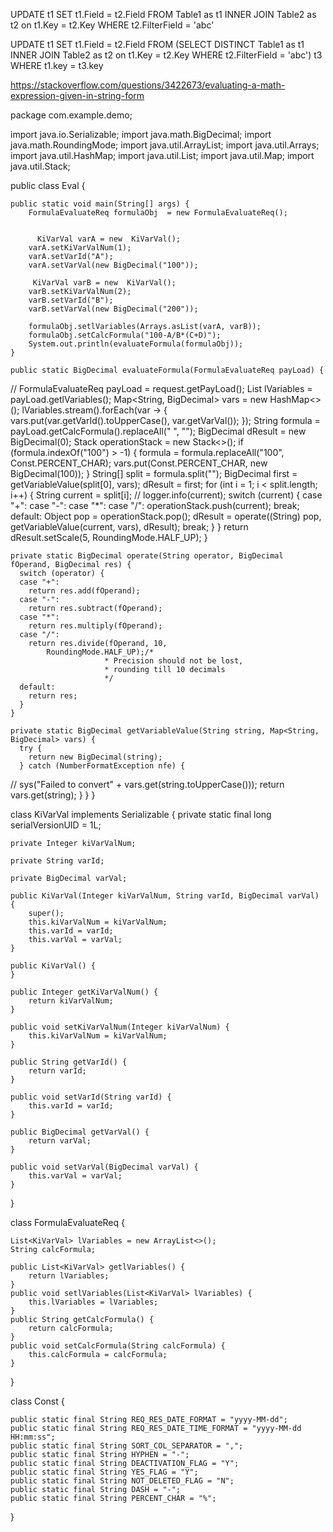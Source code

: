 UPDATE t1 SET t1.Field = t2.Field
FROM Table1 as t1
INNER JOIN Table2 as t2 on t1.Key = t2.Key
WHERE t2.FilterField = 'abc'

UPDATE t1 SET t1.Field = t2.Field
FROM (SELECT DISTINCT Table1 as t1
INNER JOIN Table2 as t2 on t1.Key = t2.Key
WHERE t2.FilterField = 'abc') t3
WHERE t1.key = t3.key

https://stackoverflow.com/questions/3422673/evaluating-a-math-expression-given-in-string-form

package com.example.demo;

import java.io.Serializable;
import java.math.BigDecimal;
import java.math.RoundingMode;
import java.util.ArrayList;
import java.util.Arrays;
import java.util.HashMap;
import java.util.List;
import java.util.Map;
import java.util.Stack;

public class Eval {

    public static void main(String[] args) {
        FormulaEvaluateReq formulaObj  = new FormulaEvaluateReq();
        
        
          KiVarVal varA = new  KiVarVal();
        varA.setKiVarValNum(1);
        varA.setVarId("A");
        varA.setVarVal(new BigDecimal("100"));

         KiVarVal varB = new  KiVarVal();
        varB.setKiVarValNum(2);
        varB.setVarId("B");
        varB.setVarVal(new BigDecimal("200"));

        formulaObj.setlVariables(Arrays.asList(varA, varB));
        formulaObj.setCalcFormula("100-A/B*(C+D)");
        System.out.println(evaluateFormula(formulaObj));
    }
    
    public static BigDecimal evaluateFormula(FormulaEvaluateReq payLoad) {
//      FormulaEvaluateReq payLoad = request.getPayLoad();
      List<KiVarVal> lVariables = payLoad.getlVariables();
      Map<String, BigDecimal> vars = new HashMap<>();
      lVariables.stream().forEach(var -> {
        vars.put(var.getVarId().toUpperCase(), var.getVarVal());
      });
      String formula = payLoad.getCalcFormula().replaceAll(" ", "");
      BigDecimal dResult = new BigDecimal(0);
      Stack<Object> operationStack = new Stack<>();
      if (formula.indexOf("100") > -1) {
        formula = formula.replaceAll("100", Const.PERCENT_CHAR);
        vars.put(Const.PERCENT_CHAR, new BigDecimal(100));
      }
      String[] split = formula.split("");
      BigDecimal first = getVariableValue(split[0], vars);
      dResult = first;
      for (int i = 1; i < split.length; i++) {
        String current = split[i];
//        logger.info(current);
        switch (current) {
        case "+":
        case "-":
        case "*":
        case "/":
          operationStack.push(current);
          break;
        default:
          Object pop = operationStack.pop();
          dResult = operate((String) pop, getVariableValue(current, vars), dResult);
          break;
        }
      }
      return dResult.setScale(5, RoundingMode.HALF_UP);
    }

    private static BigDecimal operate(String operator, BigDecimal fOperand, BigDecimal res) {
      switch (operator) {
      case "+":
        return res.add(fOperand);
      case "-":
        return res.subtract(fOperand);
      case "*":
        return res.multiply(fOperand);
      case "/":
        return res.divide(fOperand, 10,
            RoundingMode.HALF_UP);/*
                         * Precision should not be lost,
                         * rounding till 10 decimals
                         */
      default:
        return res;
      }
    }

    private static BigDecimal getVariableValue(String string, Map<String, BigDecimal> vars) {
      try {
        return new BigDecimal(string);
      } catch (NumberFormatException nfe) {
//        sys("Failed to convert" + vars.get(string.toUpperCase()));
        return vars.get(string);
      }
    }
}


class KiVarVal implements Serializable {
    private static final long serialVersionUID = 1L;

    private Integer kiVarValNum;

    private String varId;

    private BigDecimal varVal;

    public KiVarVal(Integer kiVarValNum, String varId, BigDecimal varVal) {
        super();
        this.kiVarValNum = kiVarValNum;
        this.varId = varId;
        this.varVal = varVal;
    }

    public KiVarVal() {
    }

    public Integer getKiVarValNum() {
        return kiVarValNum;
    }

    public void setKiVarValNum(Integer kiVarValNum) {
        this.kiVarValNum = kiVarValNum;
    }

    public String getVarId() {
        return varId;
    }

    public void setVarId(String varId) {
        this.varId = varId;
    }

    public BigDecimal getVarVal() {
        return varVal;
    }

    public void setVarVal(BigDecimal varVal) {
        this.varVal = varVal;
    }
}


class FormulaEvaluateReq {
    
    List<KiVarVal> lVariables = new ArrayList<>();
    String calcFormula;
    
    public List<KiVarVal> getlVariables() {
        return lVariables;
    }
    public void setlVariables(List<KiVarVal> lVariables) {
        this.lVariables = lVariables;
    }
    public String getCalcFormula() {
        return calcFormula;
    }
    public void setCalcFormula(String calcFormula) {
        this.calcFormula = calcFormula;
    }
}

class Const {

    public static final String REQ_RES_DATE_FORMAT = "yyyy-MM-dd";
    public static final String REQ_RES_DATE_TIME_FORMAT = "yyyy-MM-dd HH:mm:ss";
    public static final String SORT_COL_SEPARATOR = ",";
    public static final String HYPHEN = "-";
    public static final String DEACTIVATION_FLAG = "Y";
    public static final String YES_FLAG = "Y";
    public static final String NOT_DELETED_FLAG = "N";
    public static final String DASH = "-";
    public static final String PERCENT_CHAR = "%";
}
